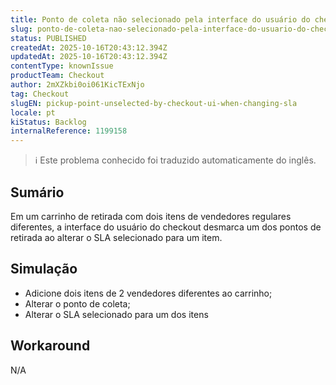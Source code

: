 ```yaml
---
title: Ponto de coleta não selecionado pela interface do usuário do checkout ao alterar o SLA
slug: ponto-de-coleta-nao-selecionado-pela-interface-do-usuario-do-checkout-ao-alterar-o-sla
status: PUBLISHED
createdAt: 2025-10-16T20:43:12.394Z
updatedAt: 2025-10-16T20:43:12.394Z
contentType: knownIssue
productTeam: Checkout
author: 2mXZkbi0oi061KicTExNjo
tag: Checkout
slugEN: pickup-point-unselected-by-checkout-ui-when-changing-sla
locale: pt
kiStatus: Backlog
internalReference: 1199158
---
```


>ℹ️ Este problema conhecido foi traduzido automaticamente do inglês.

## Sumário


Em um carrinho de retirada com dois itens de vendedores regulares diferentes, a interface do usuário do checkout desmarca um dos pontos de retirada ao alterar o SLA selecionado para um item.
## Simulação



- Adicione dois itens de 2 vendedores diferentes ao carrinho;
- Alterar o ponto de coleta;
- Alterar o SLA selecionado para um dos itens
## Workaround


N/A


